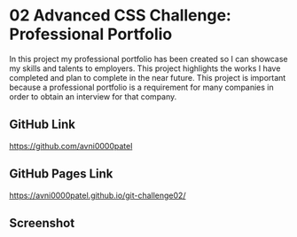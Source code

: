 # 02 Advanced CSS Challenge: Professional Portfolio
In this project my professional portfolio has been created so I can showcase my skills and talents to employers. This project highlights the works I have completed and plan to complete in the near future. This project is important because a professional portfolio is a requirement for many companies in order to obtain an interview for that company. 
## GitHub Link
https://github.com/avni0000patel
## GitHub Pages Link
https://avni0000patel.github.io/git-challenge02/
## Screenshot
